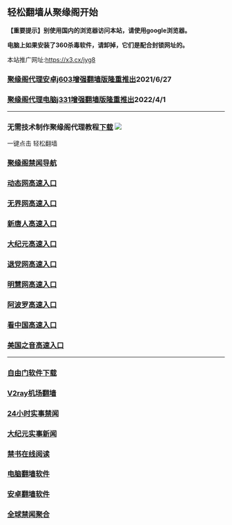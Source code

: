 ## 轻松翻墙从聚缘阁开始

**【重要提示】别使用国内的浏览器访问本站，请使用google浏览器。**

**电脑上如果安装了360杀毒软件，请卸掉，它们是配合封锁网址的。**

本站推广网址:https://x3.cx/jyg8

### [聚缘阁代理安卓j603增强翻墙版隆重推出](https://gitlab.com/juyuange/2/-/raw/master/j603.apk)2021/6/27

### [聚缘阁代理电脑j331增强翻墙版隆重推出](https://gitlab.com/j25414/jyg/-/raw/master/j331.apk)2022/4/1

***



### 无需技术制作聚缘阁代理教程[下载](https://gitlab.com/j25414/jyg/-/raw/master/jygdl.rar)  ![](http://daohang.juyuange.eu.org/j2.gif)

一键点击 轻松翻墙

### [聚缘阁禁闻导航](https://258453.zbac1.gq/aaaoo/j20e)

### [动态网高速入口](https://258453.zbac1.gq/32654/u44774p)

### [无界网高速入口](https://258453.zbac1.gq/32654/u12t)

### [新唐人高速入口](https://258453.zbac1.gq/32654/t5t)

### [大纪元高速入口](https://258453.zbac1.gq/32654/g7t)

### [退党网高速入口](https://258435.zbac1.gq/32654/d8g)

### [明慧网高速入口](https://258453.zbac1.gq/32654/e3g)

### [阿波罗高速入口](https://258453.zbac1.gq/32654/e13a)

### [看中国高速入口](https://258453.zbac1.gq/32654/e11n)

### [美国之音高速入口](https://258453.zbac1.gq/32654/e18m)

***






### [自由门软件下载](https://git.io/skyfree)

### [V2ray机场翻墙](https://github.com/bannedbook/fanqiang/wiki/V2ray%E6%9C%BA%E5%9C%BA)

### [24小时实事禁闻](https://github.com/fyvn2199/djy/blob/master/gb/n24hr.md?dfh#1)

### [大纪元实事新闻](https://github.com/fyvn2199/djy/blob/master/gb/nsc413.md?dfh#1)

### [禁书在线阅读](https://github.com/txyzum203/djy/blob/master/gb/9p.md?flntdtv#1)

### [电脑翻墙软件](https://github.com/Alvin9999/new-pac/wiki)

### [安卓翻墙软件](https://git.io/afq)

### [全球禁闻聚合](https://github.com/gfw-breaker/banned-news1/blob/master/README.md)












